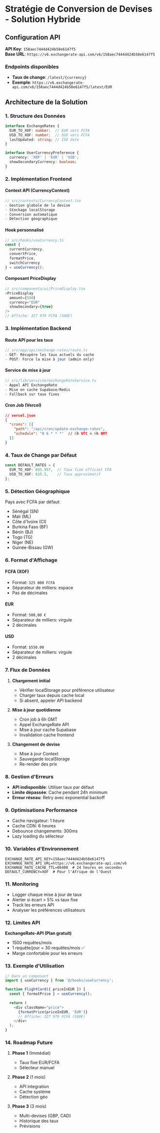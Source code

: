 # Stratégie de Conversion de Devises - Solution Hybride

## Configuration API

**API Key**: `158aec7444d424b58e6147f5`  
**Base URL**: `https://v6.exchangerate-api.com/v6/158aec7444d424b58e6147f5`

### Endpoints disponibles
- **Taux de change**: `/latest/{currency}`
- **Exemple**: `https://v6.exchangerate-api.com/v6/158aec7444d424b58e6147f5/latest/EUR`

## Architecture de la Solution

### 1. Structure des Données

```typescript
interface ExchangeRates {
  EUR_TO_XOF: number;  // EUR vers FCFA
  USD_TO_XOF: number;  // USD vers FCFA
  lastUpdated: string; // ISO date
}

interface UserCurrencyPreference {
  currency: 'XOF' | 'EUR' | 'USD';
  showSecondaryCurrency: boolean;
}
```

### 2. Implémentation Frontend

#### Context API (CurrencyContext)
```typescript
// src/contexts/CurrencyContext.tsx
- Gestion globale de la devise
- Stockage localStorage
- Conversion automatique
- Détection géographique
```

#### Hook personnalisé
```typescript
// src/hooks/useCurrency.ts
const { 
  currentCurrency,
  convertPrice,
  formatPrice,
  switchCurrency 
} = useCurrency();
```

#### Composant PriceDisplay
```typescript
// src/components/ui/PriceDisplay.tsx
<PriceDisplay 
  amount={500} 
  currency="EUR"
  showSecondary={true}
/>
// Affiche: 327 979 FCFA (500€)
```

### 3. Implémentation Backend

#### Route API pour les taux
```typescript
// src/app/api/exchange-rates/route.ts
- GET: Récupère les taux actuels du cache
- POST: Force la mise à jour (admin only)
```

#### Service de mise à jour
```typescript
// src/lib/services/exchangeRateService.ts
- Appel API ExchangeRate
- Mise en cache Supabase/Redis
- Fallback sur taux fixes
```

#### Cron Job (Vercel)
```json
// vercel.json
{
  "crons": [{
    "path": "/api/cron/update-exchange-rates",
    "schedule": "0 6 * * *"  // 6h UTC = 6h GMT
  }]
}
```

### 4. Taux de Change par Défaut

```typescript
const DEFAULT_RATES = {
  EUR_TO_XOF: 655.957,  // Taux fixe officiel CFA
  USD_TO_XOF: 615.5,    // Taux approximatif
};
```

### 5. Détection Géographique

Pays avec FCFA par défaut:
- Sénégal (SN)
- Mali (ML)
- Côte d'Ivoire (CI)
- Burkina Faso (BF)
- Bénin (BJ)
- Togo (TG)
- Niger (NE)
- Guinée-Bissau (GW)

### 6. Format d'Affichage

#### FCFA (XOF)
- Format: `325 000 FCFA`
- Séparateur de milliers: espace
- Pas de décimales

#### EUR
- Format: `500,00 €`
- Séparateur de milliers: virgule
- 2 décimales

#### USD
- Format: `$550.00`
- Séparateur de milliers: virgule
- 2 décimales

### 7. Flux de Données

1. **Chargement initial**
   - Vérifier localStorage pour préférence utilisateur
   - Charger taux depuis cache local
   - Si absent, appeler API backend

2. **Mise à jour quotidienne**
   - Cron job à 6h GMT
   - Appel ExchangeRate API
   - Mise à jour cache Supabase
   - Invalidation cache frontend

3. **Changement de devise**
   - Mise à jour Context
   - Sauvegarde localStorage
   - Re-render des prix

### 8. Gestion d'Erreurs

- **API indisponible**: Utiliser taux par défaut
- **Limite dépassée**: Cache pendant 24h minimum
- **Erreur réseau**: Retry avec exponential backoff

### 9. Optimisations Performance

- Cache navigateur: 1 heure
- Cache CDN: 6 heures
- Debounce changements: 300ms
- Lazy loading du sélecteur

### 10. Variables d'Environnement

```env
EXCHANGE_RATE_API_KEY=158aec7444d424b58e6147f5
EXCHANGE_RATE_API_URL=https://v6.exchangerate-api.com/v6
EXCHANGE_RATE_CACHE_TTL=86400  # 24 heures en secondes
DEFAULT_CURRENCY=XOF  # Pour l'Afrique de l'Ouest
```

### 11. Monitoring

- Logger chaque mise à jour de taux
- Alerter si écart > 5% vs taux fixe
- Track les erreurs API
- Analyser les préférences utilisateurs

### 12. Limites API

**ExchangeRate-API (Plan gratuit)**
- 1500 requêtes/mois
- 1 requête/jour = 30 requêtes/mois ✅
- Marge confortable pour les erreurs

### 13. Exemple d'Utilisation

```typescript
// Dans un composant
import { useCurrency } from '@/hooks/useCurrency';

function FlightCard({ priceInEUR }) {
  const { formatPrice } = useCurrency();
  
  return (
    <div className="price">
      {formatPrice(priceInEUR, 'EUR')}
      // Affiche: 327 979 FCFA (500€)
    </div>
  );
}
```

### 14. Roadmap Future

1. **Phase 1** (Immédiat)
   - Taux fixe EUR/FCFA
   - Sélecteur manuel

2. **Phase 2** (1 mois)
   - API integration
   - Cache système
   - Détection géo

3. **Phase 3** (3 mois)
   - Multi-devises (GBP, CAD)
   - Historique des taux
   - Prévisions